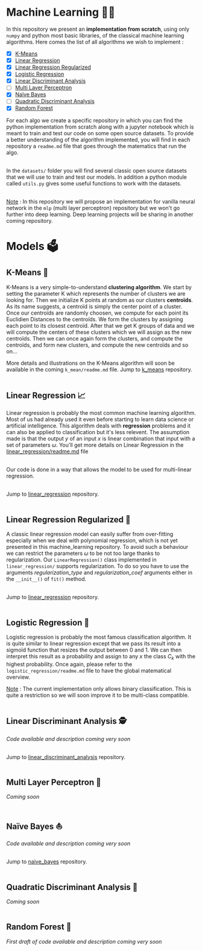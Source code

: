 # Machine Learning 👩‍💻

In this repository we present an **implementation from scratch**, using only `numpy` and python most basic libraries, of the classical machine learning algorithms. Here comes the list of all algorithms we wish to implement : 

- [x] [K-Means](#k-means-)
- [x] [Linear Regression](#linear-regression-)
- [x] [Linear Regression Regularized](#linear-regression-regularized-)
- [x] [Logistic Regression](#logistic-regression-)
- [x] [Linear Discriminant Analysis](#linear-discriminant-analysis-)
- [ ] [Multi Layer Perceptron](#multi-layer-perceptron-)
- [x] [Naïve Bayes](#naïve-bayes-)
- [ ] [Quadratic Discriminant Analysis](#quadratic-discriminant-analysis-)
- [x] [Random Forest](#random-forest-)

For each algo we create a specific repository in which you can find the python implementation from scratch along with a jupyter notebook which is meant to train and test our code on some open source datasets. To provide a better understanding of the algorithm implemented, you will find in each repository a `readme.md` file that goes through the matematics that run the algo. <br><br>

In the `datasets/` folder you will find several classic open source datasets that we will use to train and test our models. In addition a python module called `utils.py` gives some useful functions to work with the datasets.<br><br>

<ins>Note</ins> : In this repository we will propose an implementation for vanilla neural network in the `mlp` (multi layer perceptron) repository but we won't go further into deep learning. Deep learning projects will be sharing in another coming repository. <br>

# Models 🗳️
## K-Means 🥝

K-Means is a very simple-to-understand **clustering algorithm**. We start by setting the parameter K which represents the number of clusters we are looking for. Then we initialize K points at random as our clusters **centroïds**. As its name suggests, a centroïd is simply the center point of a cluster. Once our centroïds are randomly choosen, we compute for each point its Euclidien Distances to the centroïds. We form the clusters by assigning each point to its closest centroïd. After that we get K groups of data and we will compute the centers of these clusters which we will assign as the new centroïds. Then we can once again form the clusters, and compute the centroïds, and form new clusters, and compute the new centroïds and so on...<br>

More details and illustrations on the K-Means algorithm will soon be available in the coming `k_mean/readme.md` file. Jump to [k_means](k_means/) repository. <br><br>

## Linear Regression 📈

Linear regression is probably the most common machine learning algorithm. Most of us had already used it even before starting to learn data science or artificial intelligence. This algorithm deals with **regression** problems and it can also be applied to classification but it's less relevent. The assumption made is that the output $y$ of an input $x$ is linear combination that input with a set of parameters $\omega$. You'll get more details on Linear Regression in the [linear_regression/readme.md](linear_regression/readme.md) file<br><br>

Our code is done in a way that allows the model to be used for multi-linear regression. <br><br>

Jump to [linear_regression](linear_regression/) repository. <br><br>

## Linear Regression Regularized 👮

A classic linear regression model can easily suffer from over-fitting especially when we deal with polynomial regression, which is not yet presented in this machine_learning repository. To avoid such a behaviour we can restrict the parameters $\omega$ to be not too large thanks to regularization. Our `LinearRegression()` class implemented in `linear_regression/` supports regularization. To do so you have to use the arguments *regularization_type* and *regularization_coef* arguments either in the `__init__()` of `fit()` method. <br><br>

Jump to [linear_regression](linear_regression/) repository. <br><br>

## Logistic Regression 🤹

Logistic regression is probably the most famous classification algorithm. It is quite similar to linear regression except that we pass its result into a sigmoïd function that resizes the output between 0 and 1. We can then interpret this result as a probability and assign to any $x$ the class $C_k$ with the highest probability. Once again, please refer to the `logistic_regression/readme.md` file to have the global matematical overview. <br>

<ins>Note</ins> : The current implementation only allows binary classification. This is quite a restriction so we will soon improve it to be multi-class compatible. <br><br>

## Linear Discriminant Analysis 🕵

*Code available and description coming very soon* <br><br>

Jump to [linear_discriminant_analysis](linear_discriminant_analysis/) repository. <br><br>

## Multi Layer Perceptron 🚧

*Coming soon* <br><br>

## Naïve Bayes ⛵

*Code available and description coming very soon* <br><br>

Jump to [naive_bayes](naive_bayes/) repository. <br><br>

## Quadratic Discriminant Analysis 🚧

*Coming soon* <br><br>

## Random Forest 🌳

*First draft of code available and description coming very soon* <br><br>
